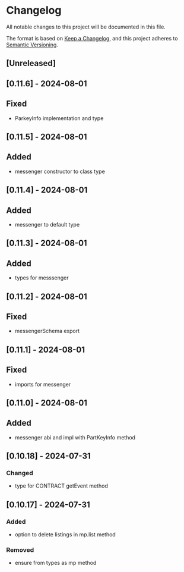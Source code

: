 # Changelog

All notable changes to this project will be documented in this file.

The format is based on [Keep a Changelog](https://keepachangelog.com/en/1.1.0/),
and this project adheres to [Semantic Versioning](https://semver.org/spec/v2.0.0.html).

## [Unreleased]

## [0.11.6] - 2024-08-01

## Fixed

- ParkeyInfo implementation and type

## [0.11.5] - 2024-08-01

## Added

- messenger constructor to class type

## [0.11.4] - 2024-08-01

## Added

- messenger to default type

## [0.11.3] - 2024-08-01

## Added

- types for messsenger

## [0.11.2] - 2024-08-01

## Fixed

- messengerSchema export

## [0.11.1] - 2024-08-01

## Fixed

- imports for messenger

## [0.11.0] - 2024-08-01

## Added

- messenger abi and impl with PartKeyInfo method

## [0.10.18] - 2024-07-31

### Changed

- type for CONTRACT getEvent method

## [0.10.17] - 2024-07-31

### Added

- option to delete listings in mp.list method

### Removed

- ensure from types as mp method

